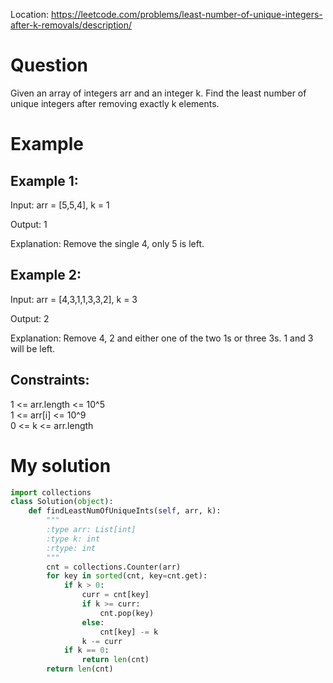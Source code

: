 Location: https://leetcode.com/problems/least-number-of-unique-integers-after-k-removals/description/
# Question
Given an array of integers arr and an integer k. Find the least number of unique integers after removing exactly k elements.
# Example

## Example 1:

Input: arr = [5,5,4], k = 1

Output: 1

Explanation: Remove the single 4, only 5 is left.

## Example 2:

Input: arr = [4,3,1,1,3,3,2], k = 3

Output: 2

Explanation: Remove 4, 2 and either one of the two 1s or three 3s. 1 and 3 will be left.

## Constraints:

1 <= arr.length <= 10^5\
1 <= arr[i] <= 10^9\
0 <= k <= arr.length
 

# My solution 
```python
import collections
class Solution(object):
    def findLeastNumOfUniqueInts(self, arr, k):
        """
        :type arr: List[int]
        :type k: int
        :rtype: int
        """
        cnt = collections.Counter(arr)
        for key in sorted(cnt, key=cnt.get):
            if k > 0:
                curr = cnt[key]
                if k >= curr:
                    cnt.pop(key)
                else:
                    cnt[key] -= k
                k -= curr
            if k == 0:
                return len(cnt)
        return len(cnt)
```
